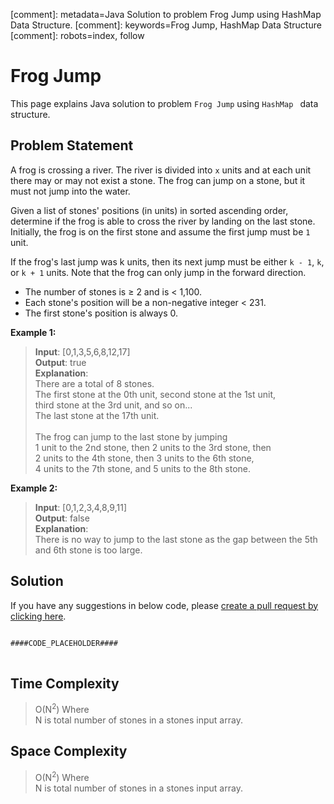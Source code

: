 [comment]: metadata=Java Solution to problem Frog Jump using HashMap Data Structure.
[comment]: keywords=Frog Jump, HashMap Data Structure
[comment]: robots=index, follow


<h1>Frog Jump</h1>
<p>
This page explains Java solution to problem <code class="inline">Frog Jump</code> using <code class="inline">HashMap </code> data structure.
</p>


<h2 class="heading">Problem Statement</h2>
<p>
A frog is crossing a river. The river is divided into <code class="inline">x</code> units and at each unit there may or may not exist a stone. The frog can jump on a stone, but it must not jump into the water.
</p>
<p>
Given a list of stones' positions (in units) in sorted ascending order, determine if the frog is able to cross the river by landing on the last stone. Initially, the frog is on the first stone and assume the first jump must be <code class="inline">1</code> unit.
</p>
<p>
If the frog's last jump was k units, then its next jump must be either <code class="inline">k - 1</code>, <code class="inline">k</code>, or <code class="inline">k + 1</code> units. Note that the frog can only jump in the forward direction.
</p>

<ul>
<li>The number of stones is ≥ 2 and is < 1,100.</li>
<li>Each stone's position will be a non-negative integer < 231.</li>
<li>The first stone's position is always 0.</li>
</ul>

<b>Example 1:</b>
<blockquote>
<p>
<b>Input</b>: [0,1,3,5,6,8,12,17]<br/>
<b>Output</b>: true<br/>
<b>Explanation</b>: <br/>
There are a total of 8 stones. <br />
The first stone at the 0th unit, second stone at the 1st unit,<br />
third stone at the 3rd unit, and so on...<br />
The last stone at the 17th unit.<br />
<br />
The frog can jump to the last stone by jumping <br />
1 unit to the 2nd stone, then 2 units to the 3rd stone, then <br />
2 units to the 4th stone, then 3 units to the 6th stone, <br />
4 units to the 7th stone, and 5 units to the 8th stone.<br />
</p>
</blockquote>

<b>Example 2:</b>
<blockquote>
<p>
<b>Input</b>: [0,1,2,3,4,8,9,11]<br/>
<b>Output</b>: false <br/>
<b>Explanation</b>: <br />
There is no way to jump to the last stone as the gap between the 5th and 6th stone is too large.<br/>
</p>
</blockquote>


<h2 class="heading">Solution</h2>
If you have any suggestions in below code, please <a href="####LINK_PLACEHOLDER####" target="_blank" rel="noopener noreferrer" class="absolute">create a pull request by clicking here</a>.
<pre>
<code class="language-java">
####CODE_PLACEHOLDER####
</code>
</pre>


<h2 class="heading">Time Complexity</h2>
<blockquote>
<p>
O(N<sup>2</sup>) Where <br />
N is total number of stones in a stones input array.
</p>
</blockquote>


<h2 class="heading">Space Complexity</h2>
<blockquote>
<p>
O(N<sup>2</sup>) Where <br/>
N is total number of stones in a stones input array.
</p>
</blockquote>